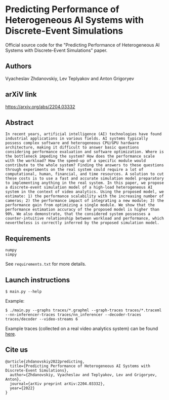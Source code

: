 # Predicting Performance of Heterogeneous AI Systems with Discrete-Event Simulations
Official source code for the "Predicting Performance of Heterogeneous AI Systems with Discrete-Event Simulations" paper.

## Authors
Vyacheslav Zhdanovskiy, Lev Teplyakov and Anton Grigoryev

## arXiV link
https://arxiv.org/abs/2204.03332

## Abstract
```
In recent years, artificial intelligence (AI) technologies have found industrial applications in various fields. AI systems typically possess complex software and heterogeneous CPU/GPU hardware architecture, making it difficult to answer basic questions considering performance evaluation and software optimization. Where is the bottleneck impeding the system? How does the performance scale with the workload? How the speed-up of a specific module would contribute to the whole system? Finding the answers to these questions through experiments on the real system could require a lot of computational, human, financial, and time resources. A solution to cut these costs is to use a fast and accurate simulation model preparatory to implementing anything in the real system. In this paper, we propose a discrete-event simulation model of a high-load heterogeneous AI system in the context of video analytics. Using the proposed model, we estimate: 1) the performance scalability with the increasing number of cameras; 2) the performance impact of integrating a new module; 3) the performance gain from optimizing a single module. We show that the performance estimation accuracy of the proposed model is higher than 90%. We also demonstrate, that the considered system possesses a counter-intuitive relationship between workload and performance, which nevertheless is correctly inferred by the proposed simulation model. 
```

## Requirements
```
numpy
simpy
```
See `requirements.txt` for more details.

## Launch instructions
```console
$ main.py --help
```

Example:
```console
$ ./main.py --graphs traces/*.graphml --graph-traces traces/*.traceml --nn-inferencer-traces traces/nn_inferencer --decoder-traces traces/decoder --video-streams 6
```

Example traces (collected on a real video analytics system) can be found [here](https://drive.google.com/file/d/1vzrij4XOSAMDpO_4aPRS_dy9ic065PZk/view?usp=sharing).

## Cite us
```
@article{zhdanovskiy2022predicting,
  title={Predicting Performance of Heterogeneous AI Systems with Discrete-Event Simulations},
  author={Zhdanovskiy, Vyacheslav and Teplyakov, Lev and Grigoryev, Anton},
  journal={arXiv preprint arXiv:2204.03332},
  year={2022}
}
```
